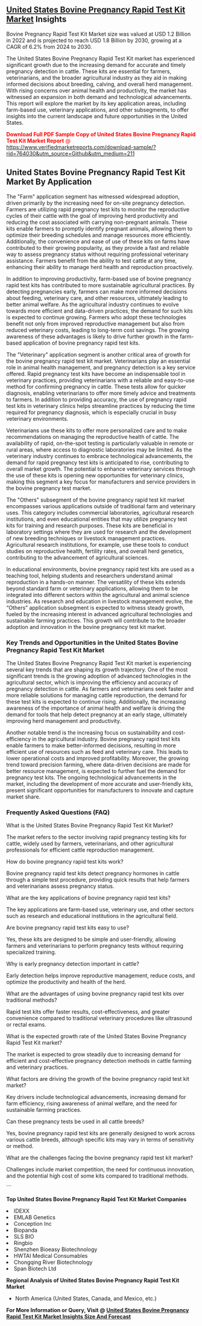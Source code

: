 <h2><a href="https://www.verifiedmarketreports.com/download-sample/?rid=764030&amp;utm_source=Github&amp;utm_medium=211" target="_blank">United States Bovine Pregnancy Rapid Test Kit Market</a> Insights</h2><p>Bovine Pregnancy Rapid Test Kit Market size was valued at USD 1.2 Billion in 2022 and is projected to reach USD 1.8 Billion by 2030, growing at a CAGR of 6.2% from 2024 to 2030.</p><p><p>The United States Bovine Pregnancy Rapid Test Kit market has experienced significant growth due to the increasing demand for accurate and timely pregnancy detection in cattle. These kits are essential for farmers, veterinarians, and the broader agricultural industry as they aid in making informed decisions about breeding, calving, and overall herd management. With rising concerns over animal health and productivity, the market has witnessed an expansion in both demand and technological advancements. This report will explore the market by its key application areas, including farm-based use, veterinary applications, and other subsegments, to offer insights into the current landscape and future opportunities in the United States. <p><span class=""><span style="color: #ff0000;"><strong>Download Full PDF Sample Copy of United States Bovine Pregnancy Rapid Test Kit Market Report</strong> @ </span><a href="https://www.verifiedmarketreports.com/download-sample/?rid=764030&amp;utm_source=Github&amp;utm_medium=211" target="_blank">https://www.verifiedmarketreports.com/download-sample/?rid=764030&amp;utm_source=Github&amp;utm_medium=211</a></span></p></p><h2>United States Bovine Pregnancy Rapid Test Kit Market By Application</h2><p>The "Farm" application segment has witnessed widespread adoption, driven primarily by the increasing need for on-site pregnancy detection. Farmers are utilizing rapid pregnancy test kits to monitor the reproductive cycles of their cattle with the goal of improving herd productivity and reducing the cost associated with carrying non-pregnant animals. These kits enable farmers to promptly identify pregnant animals, allowing them to optimize their breeding schedules and manage resources more efficiently. Additionally, the convenience and ease of use of these kits on farms have contributed to their growing popularity, as they provide a fast and reliable way to assess pregnancy status without requiring professional veterinary assistance. Farmers benefit from the ability to test cattle at any time, enhancing their ability to manage herd health and reproduction proactively.<p>In addition to improving productivity, farm-based use of bovine pregnancy rapid test kits has contributed to more sustainable agricultural practices. By detecting pregnancies early, farmers can make more informed decisions about feeding, veterinary care, and other resources, ultimately leading to better animal welfare. As the agricultural industry continues to evolve towards more efficient and data-driven practices, the demand for such kits is expected to continue growing. Farmers who adopt these technologies benefit not only from improved reproductive management but also from reduced veterinary costs, leading to long-term cost savings. The growing awareness of these advantages is likely to drive further growth in the farm-based application of bovine pregnancy rapid test kits. </p><p>The "Veterinary" application segment is another critical area of growth for the bovine pregnancy rapid test kit market. Veterinarians play an essential role in animal health management, and pregnancy detection is a key service offered. Rapid pregnancy test kits have become an indispensable tool in veterinary practices, providing veterinarians with a reliable and easy-to-use method for confirming pregnancy in cattle. These tests allow for quicker diagnosis, enabling veterinarians to offer more timely advice and treatments to farmers. In addition to providing accuracy, the use of pregnancy rapid test kits in veterinary clinics helps streamline practices by reducing the time required for pregnancy diagnosis, which is especially crucial in busy veterinary environments.<p>Veterinarians use these kits to offer more personalized care and to make recommendations on managing the reproductive health of cattle. The availability of rapid, on-the-spot testing is particularly valuable in remote or rural areas, where access to diagnostic laboratories may be limited. As the veterinary industry continues to embrace technological advancements, the demand for rapid pregnancy test kits is anticipated to rise, contributing to overall market growth. The potential to enhance veterinary services through the use of these kits is opening new opportunities for veterinary clinics, making this segment a key focus for manufacturers and service providers in the bovine pregnancy test market. </p><p>The "Others" subsegment of the bovine pregnancy rapid test kit market encompasses various applications outside of traditional farm and veterinary uses. This category includes commercial laboratories, agricultural research institutions, and even educational entities that may utilize pregnancy test kits for training and research purposes. These kits are beneficial in laboratory settings where they are used for research and the development of new breeding techniques or livestock management practices. Agricultural research institutions, for example, use these tools to conduct studies on reproductive health, fertility rates, and overall herd genetics, contributing to the advancement of agricultural sciences.<p>In educational environments, bovine pregnancy rapid test kits are used as a teaching tool, helping students and researchers understand animal reproduction in a hands-on manner. The versatility of these kits extends beyond standard farm or veterinary applications, allowing them to be integrated into different sectors within the agricultural and animal science industries. As research and education in livestock management evolve, the “Others” application subsegment is expected to witness steady growth, fueled by the increasing interest in advanced agricultural technologies and sustainable farming practices. This growth will contribute to the broader adoption and innovation in the bovine pregnancy test kit market. </p><h3>Key Trends and Opportunities in the United States Bovine Pregnancy Rapid Test Kit Market</h3><p>The United States Bovine Pregnancy Rapid Test Kit market is experiencing several key trends that are shaping its growth trajectory. One of the most significant trends is the growing adoption of advanced technologies in the agricultural sector, which is improving the efficiency and accuracy of pregnancy detection in cattle. As farmers and veterinarians seek faster and more reliable solutions for managing cattle reproduction, the demand for these test kits is expected to continue rising. Additionally, the increasing awareness of the importance of animal health and welfare is driving the demand for tools that help detect pregnancy at an early stage, ultimately improving herd management and productivity. <p>Another notable trend is the increasing focus on sustainability and cost-efficiency in the agricultural industry. Bovine pregnancy rapid test kits enable farmers to make better-informed decisions, resulting in more efficient use of resources such as feed and veterinary care. This leads to lower operational costs and improved profitability. Moreover, the growing trend toward precision farming, where data-driven decisions are made for better resource management, is expected to further fuel the demand for pregnancy test kits. The ongoing technological advancements in the market, including the development of more accurate and user-friendly kits, present significant opportunities for manufacturers to innovate and capture market share. </p><h3>Frequently Asked Questions (FAQ)</h3><p>What is the United States Bovine Pregnancy Rapid Test Kit Market?</p><p>The market refers to the sector involving rapid pregnancy testing kits for cattle, widely used by farmers, veterinarians, and other agricultural professionals for efficient cattle reproduction management.</p><p>How do bovine pregnancy rapid test kits work?</p><p>Bovine pregnancy rapid test kits detect pregnancy hormones in cattle through a simple test procedure, providing quick results that help farmers and veterinarians assess pregnancy status.</p><p>What are the key applications of bovine pregnancy rapid test kits?</p><p>The key applications are farm-based use, veterinary use, and other sectors such as research and educational institutions in the agricultural field.</p><p>Are bovine pregnancy rapid test kits easy to use?</p><p>Yes, these kits are designed to be simple and user-friendly, allowing farmers and veterinarians to perform pregnancy tests without requiring specialized training.</p><p>Why is early pregnancy detection important in cattle?</p><p>Early detection helps improve reproductive management, reduce costs, and optimize the productivity and health of the herd.</p><p>What are the advantages of using bovine pregnancy rapid test kits over traditional methods?</p><p>Rapid test kits offer faster results, cost-effectiveness, and greater convenience compared to traditional veterinary procedures like ultrasound or rectal exams.</p><p>What is the expected growth rate of the United States Bovine Pregnancy Rapid Test Kit market?</p><p>The market is expected to grow steadily due to increasing demand for efficient and cost-effective pregnancy detection methods in cattle farming and veterinary practices.</p><p>What factors are driving the growth of the bovine pregnancy rapid test kit market?</p><p>Key drivers include technological advancements, increasing demand for farm efficiency, rising awareness of animal welfare, and the need for sustainable farming practices.</p><p>Can these pregnancy tests be used in all cattle breeds?</p><p>Yes, bovine pregnancy rapid test kits are generally designed to work across various cattle breeds, although specific kits may vary in terms of sensitivity or method.</p><p>What are the challenges facing the bovine pregnancy rapid test kit market?</p><p>Challenges include market competition, the need for continuous innovation, and the potential high cost of some kits compared to traditional methods.</p>```</p><p><strong>Top United States Bovine Pregnancy Rapid Test Kit Market Companies</strong></p><div data-test-id=""><p><li>IDEXX</li><li> EMLAB Genetics</li><li> Conception Inc</li><li> Biopanda</li><li> SLS BIO</li><li> Ringbio</li><li> Shenzhen Bioeasy Biotechnology</li><li> HWTAI Medical Consumables</li><li> Chongqing River Biotechnology</li><li> Span Biotech Ltd</li></p><div><strong>Regional Analysis of&nbsp;United States Bovine Pregnancy Rapid Test Kit Market</strong></div><ul><li dir="ltr"><p dir="ltr">North America&nbsp;(United States, Canada, and Mexico, etc.)</p></li></ul><p><strong>For More Information or Query, Visit @&nbsp;</strong><strong><a href="https://www.verifiedmarketreports.com/product/bovine-pregnancy-rapid-test-kit-market/?utm_source=Github&amp;utm_medium=211" target="_blank">United States Bovine Pregnancy Rapid Test Kit Market Insights Size And Forecast</a></strong></p></div>
